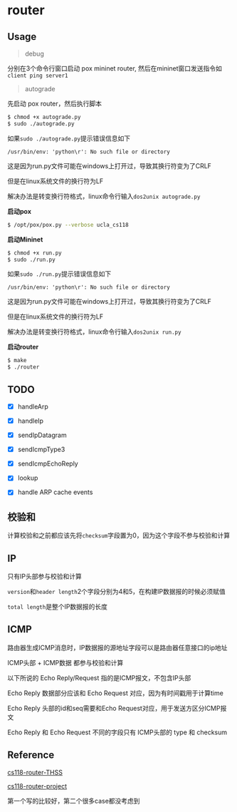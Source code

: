 # router

## Usage
> debug

分别在3个命令行窗口启动 pox mininet router, 然后在mininet窗口发送指令如`client ping server1`



> autograde

先启动 pox router，然后执行脚本

```bash
$ chmod +x autograde.py
$ sudo ./autograde.py
```

如果`sudo ./autograde.py`提示错误信息如下

```
/usr/bin/env: 'python\r': No such file or directory
```
这是因为run.py文件可能在windows上打开过，导致其换行符变为了CRLF

但是在linux系统文件的换行符为LF

解决办法是转变换行符格式，linux命令行输入`dos2unix autograde.py`


**启动pox**

```bash
$ /opt/pox/pox.py --verbose ucla_cs118
```



**启动Mininet**

```bash
$ chmod +x run.py
$ sudo ./run.py
```

如果`sudo ./run.py`提示错误信息如下

```
/usr/bin/env: 'python\r': No such file or directory
```
这是因为run.py文件可能在windows上打开过，导致其换行符变为了CRLF

但是在linux系统文件的换行符为LF

解决办法是转变换行符格式，linux命令行输入`dos2unix run.py`



**启动router**

```bash
$ make
$ ./router
```


## TODO
- [x] handleArp
- [x] handleIp
- [x] sendIpDatagram
- [x] sendIcmpType3
- [x] sendIcmpEchoReply
- [x] lookup
- [x] handle ARP cache events


## 校验和
计算校验和之前都应该先将`checksum`字段置为0，因为这个字段不参与校验和计算

## IP

只有IP头部参与校验和计算

`version`和`header length`2个字段分别为4和5，在构建IP数据报的时候必须赋值

`total length`是整个IP数据报的长度

## ICMP
路由器生成ICMP消息时，IP数据报的源地址字段可以是路由器任意接口的ip地址

ICMP头部 + ICMP数据 都参与校验和计算

以下所说的 Echo Reply/Request 指的是ICMP报文，不包含IP头部

Echo Reply 数据部分应该和 Echo Request 对应，因为有时间戳用于计算time

Echo Reply 头部的id和seq需要和Echo Request对应，用于发送方区分ICMP报文

Echo Reply 和 Echo Request 不同的字段只有 ICMP头部的 type 和 checksum



## Reference
[cs118-router-THSS](https://github.com/finall1008/cs118-router-THSS/)

[cs118-router-project](https://github.com/zbw970527/cs118-router-project)

第一个写的比较好，第二个很多case都没考虑到